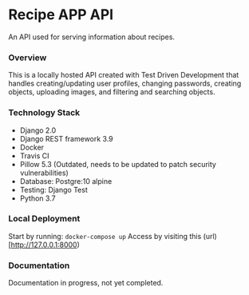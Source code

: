 # Recipe APP API

An API used for serving information about recipes.

### Overview  
This is a locally hosted API created with Test Driven Development that handles creating/updating user profiles, changing passwords, creating objects, uploading images, and filtering and searching objects. 

### Technology Stack
- Django 2.0
- Django REST framework 3.9
- Docker
- Travis CI
- Pillow 5.3 (Outdated, needs to be updated to patch security vulnerabilities) 
- Database: Postgre:10 alpine
- Testing: Django Test
- Python 3.7

### Local Deployment
Start by running:
```docker-compose up```
Access by visiting this (url)[http://127.0.0.1:8000)

### Documentation
Documentation in progress, not yet completed.
